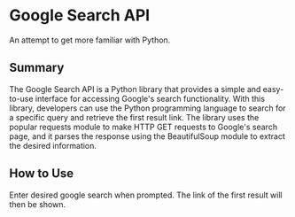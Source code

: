 # Google Search API

An attempt to get more familiar with Python.

## Summary 

The Google Search API is a Python library that provides a simple and easy-to-use interface for accessing Google's search functionality. With this library, developers can use the Python programming language to search for a specific query and retrieve the first result link. The library uses the popular requests module to make HTTP GET requests to Google's search page, and it parses the response using the BeautifulSoup module to extract the desired information.

## How to Use
Enter desired google search when prompted. The link of the first result will then be shown.
